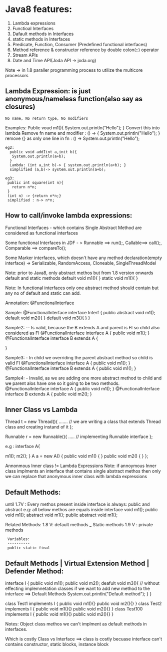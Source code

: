# Java8 features:
  1. Lambda expressions
  2. Functioal Interfaces
  3. Dafault methods in Interfaces
  4. static methods in Interfaces
  5. Predicate, Function, Consumer (Predefined functional interfaces)
  6. Method reference & constructor reference by double colon(::) operator
  7. Stream APIs
  8. Date and Time API(Joda API -> joda.org)
  
  Note -> in 1.8 paraller programming process to utilize the multicore processors
  
  
##  Lambda Expression: is just anonymous/nameless function(also say as closures)
    No name, No return type, No modifiers
    
 Examples:
    Public voud m1(){
    System.out.println("Hello");
    }
    Convert this into lambda
    Remove fn name and modifier      : () -> {  System.out.println("Hello"); }
    remove {} as only one line in fn : () -> System.out.println("Hello"); 
    
    eg2:
      public void addIint a,init b){
       System.out.println(a+b);
      }
      Lambda: (int a,int b)-> { system.out.println(a+b); } 
      simplified (a,b)-> system.out.println(a+b);
      
    eg3:
     public int square(int n){
       return n*n;
     }
     (int n) -> {return n*n;}
     simplified : n-> n*n;
     
     
## How to call/invoke lambda expressions:

  Functional Interfaces - which contains Single Abstract Method are considered as functional interfaces
  
  Some functional Interfaces in JDF - > Runnable ==> run();, Callable==> call();, Comparable ==> compareTo();
  
  Some Marker interfaces, which doesn't have any method declaration(empty interface) ->  Serializable, RandomAccess, Cloneable, SingleThreadModel 
  
  Note: prior to Java8, only abstract methos but from 1.8 version onwards default and static methods
  default void m1(){
  }
  static void m1(){
  }
  
  Note: In functional interfaces only one abstract method should contain but any no of default and static can add.
  
  
  Annotation: 
  @FunctionalInterface
  
  Sample:
  @FunctionalInterface
  interface Interf {
    public abstract void m1();
    default void m2(){
    }
    default void m3(){
    }
  }
  
  Sample2: -- Is valid, because the B extends A and parent is FI so child also considered as FI
  @FunctionalInterface
  interface A {
    public void m1();
  }
  @FunctionalInterface
  interface B extends A {
 
  }
  
  
  Sample3: - In child we overriding the parent abstract method so child is valid FI 
  @FunctionalInterface
  interface A {
    public void m1();
  }
  @FunctionalInterface
  interface B extends A {
  public void m1();
  }
  
  Sample4: - Invalid, as we are adding one more abstract method to child and we parent alos have one so it going to be two methods. 
  @FunctionalInterface
  interface A {
    public void m1();
  }
  @FunctionalInterface
  interface B extends A {
  public void m2();
  }
  
  
  
  
  Inner Class vs Lambda
  ----------------------
  Thread t = new Thread(){
  .......   // we are writing a class that extends Thread class and creating instand of it
  };
  
  Runnable r = new Runnable(){
     .....    // implementing Runnable interface
  };
     
  e.g :
  interface A{
  
  m1();
  m2();
  }
  A a = new A()
  {
    public void m1()
    {
    }
    public void m2()
    {
    }
  };
  
  Annonmous Inner class != Lambda Expressions
  Note: if annoymous Inner class implments an interface that contains single abstract methos then only we can replace that anonymous inner class with lambda expressions
  
  
  
  Default Methods:
  ---------------
  until 1.7V : Every methos present inside interface is always: public and abstract
  e.g: all below methos are equals inside interface
    void m1();
    public void m1();
    abstract void m1();
    public abstract void m1();
  
  Related Methods:
     1.8 V: default methods _ Static methods
     1.9 V : private methods
     
     Variables:
     ----------
     public static final
     

Default Methods | Virtual Extension Method | Defender Method:
------------------------------------------------------------
 interface I
 {
      public void m1();
      public void m2();
      deafult void m3(){                               // without effecting implemnetation classes if we want to add new method to the interface ==> Default Methods
         System.out.println("Default method");
      }
 }
 
 class Test1 implements I {
  public void m1(){}
  public void m2(){}
 }
 class Test2 implements I {
  public void m1(){}
  public void m2(){}
 }
  class Test100 implements I {
  public void m1(){}
  public void m2(){}
 }


 Notes: Object class methos we can't implment as default methods in interfaces.
 
 Which is costly Class vs Interface  ==> class is costly  becuase interface can't contains constructor, static blocks, instance block
 
 
 
 
